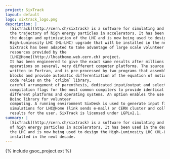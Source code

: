 ```yaml
---
project: SixTrack
layout: default
logo: sixtrack_logo.png
description: |
  [SixTrack](http://cern.ch/sixtrack) is a software for simulating and analysing
  the trajectory of high energy particles in accelerators. It has been used in
  the design and optimization of the LHC and is now being used to design the
  High-Luminosity LHC (HL-LHC) upgrade that will be installed in the next decade.
  Sixtrack has been adapted to take advantage of large scale volunteer computing
  resources provided by the
  [LHC@Home](http://lhcathome.web.cern.ch) project.
  It has been engineered to give the exact same results after millions of
  operations on several, very different computer platforms. The source code is
  written in Fortran, and is pre-processed by two programs that assemble the code
  blocks and provide automatic differentiation of the equation of motions. The
  code relies on the `crlibm` library,
  careful arrangement of parenthesis, dedicated input/output and selected
  compilation flags for the most common compilers to provide identical results on
  different platforms and operating systems. An option enables the use of the
  Boinc library for volunteer
  computing. A running environment SixDesk is used to generate input files, split
  simulations for LHC@Home (link sends e-mail) or CERN cluster and collect the
  results for the user. SixTrack is licensed under LGPLv2.1.
summary: |
  [SixTrack](http://cern.ch/sixtrack) is a software for simulating and analysing the trajectory
  of high energy particles in accelerators. It has been used in the design and optimization of
  the LHC and is now being used to design the High-Luminosity LHC (HL-LHC) upgrade that will be
  installed in the next decade.
---
```


{% include gsoc_project.ext %}
